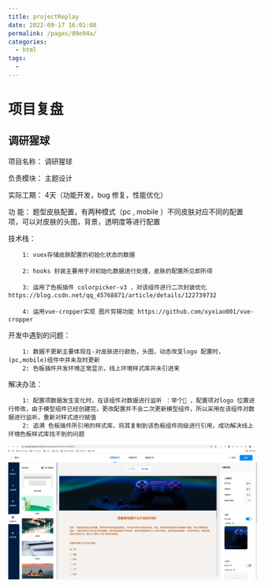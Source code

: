 ```yaml
---
title: projectReplay
date: 2022-09-17 16:01:08
permalink: /pages/89e94a/
categories:
  - html
tags:
  - 
---
```

# 项目复盘
## 调研猩球
项目名称： 调研猩球

负责模块： 主题设计

实际工期： 4天（功能开发，bug 修复，性能优化）

功       能：  题型皮肤配置，有两种模式（pc , mobile ）不同皮肤对应不同的配置项，可以对皮肤的头图，背景，透明度等进行配置

技术栈： 

		1: vuex存储皮肤配置的初始化状态的数据

		2: hooks 封装主要用于对初始化数据进行处理，皮肤的配置所见即所得

		3: 运用了色板插件 colorpicker-v3 ，对该组件进行二次封装优化 https://blog.csdn.net/qq_45768871/article/details/122739732

		4: 运用vue-cropper实现 图片剪辑功能 https://github.com/xyxiao001/vue-cropper

开发中遇到的问题：

		1: 数据不更新主要体现在-对皮肤进行颜色，头图，动态改变logo 配置时，(pc,mobile)组件中并未及时更新
		2: 色板插件开发环境正常显示，线上环境样式库并未引进来

解决办法：

		1: 配置项数据发生变化时，在该组件对数据进行监听 ：举个🌰 ，配置项对logo 位置进行修改，由于模型组件已经创建完，更改配置并不会二次更新模型组件，所以采用在该组件对数据进行监听，重新对样式进行赋值
		2: 追溯 色板插件所引用的样式库，将其复制到该色板组件同级进行引用，成功解决线上环境色板样式库找不到的问题
![Image text](../assets/imgs/diaoyan.jpeg)
